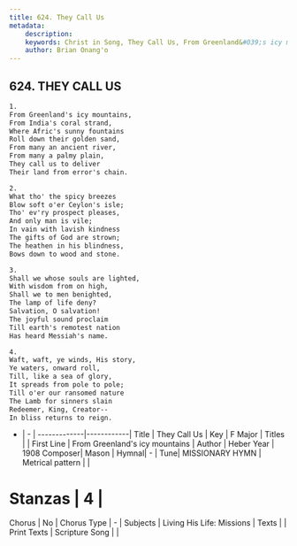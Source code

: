 ```yaml
---
title: 624. They Call Us
metadata:
    description: 
    keywords: Christ in Song, They Call Us, From Greenland&#039;s icy mountains, 
    author: Brian Onang'o
---
```



## 624. THEY CALL US

```txt
1.
From Greenland's icy mountains,
From India's coral strand,
Where Afric's sunny fountains
Roll down their golden sand,
From many an ancient river,
From many a palmy plain,
They call us to deliver
Their land from error's chain.

2.
What tho' the spicy breezes
Blow soft o'er Ceylon's isle;
Tho' ev'ry prospect pleases,
And only man is vile;
In vain with lavish kindness
The gifts of God are strown;
The heathen in his blindness,
Bows down to wood and stone.  

3.
Shall we whose souls are lighted,
With wisdom from on high,
Shall we to men benighted,
The lamp of life deny?
Salvation, O salvation!
The joyful sound proclaim
Till earth's remotest nation
Has heard Messiah's name.

4.
Waft, waft, ye winds, His story,
Ye waters, onward roll,
Till, like a sea of glory,
It spreads from pole to pole;
Till o'er our ransomed nature
The Lamb for sinners slain
Redeemer, King, Creator--
In bliss returns to reign.

```

- |   -  |
-------------|------------|
Title | They Call Us |
Key | F Major |
Titles |  |
First Line | From Greenland&#039;s icy mountains |
Author | Heber
Year | 1908
Composer| Mason |
Hymnal|  - |
Tune| MISSIONARY HYMN |
Metrical pattern | |
# Stanzas | 4 |
Chorus | No |
Chorus Type | - |
Subjects | Living His Life: Missions |
Texts |  |
Print Texts | 
Scripture Song |  |
  
